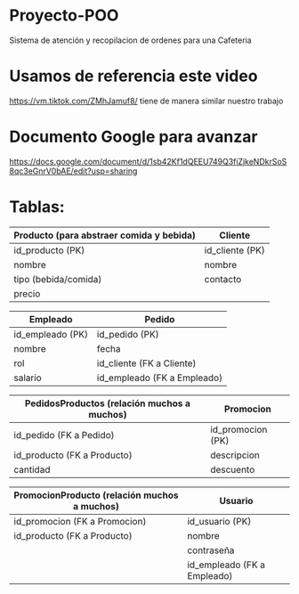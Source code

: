 # Proyecto-POO
Sistema de atención y recopilacion de ordenes para una Cafeteria

# Usamos de referencia este video
https://vm.tiktok.com/ZMhJamuf8/
tiene de manera similar nuestro trabajo

# Documento Google para avanzar
https://docs.google.com/document/d/1sb42Kf1dQEEU749Q3fiZjkeNDkrSoS8qc3eGnrV0bAE/edit?usp=sharing

# Tablas:
|Producto (para abstraer comida y bebida) |Cliente                                 |
|-----------------------------------------|----------------------------------------|
|id_producto (PK)                          |id_cliente (PK)                         |
|nombre                                   |nombre                                  |
|tipo (bebida/comida)                      |contacto                                |
|precio                                    |                                        |

|Empleado                                |Pedido                                  |
|---------------------------------------- |----------------------------------------|
|id_empleado (PK)                         |id_pedido (PK)                          |
|nombre                                  |fecha                                   |
|rol                                      |id_cliente (FK a Cliente)               |
|salario                                  |id_empleado (FK a Empleado)             |

|PedidosProductos (relación muchos a muchos)|Promocion                                |
|--------------------------------------------|-----------------------------------------|
|id_pedido (FK a Pedido)                      |id_promocion (PK)                        |
|id_producto (FK a Producto)                 |descripcion                              |
|cantidad                                   |descuento                                |

|PromocionProducto (relación muchos a muchos) |Usuario                                   |
|-------------------------------------------- |------------------------------------------|
|id_promocion (FK a Promocion)               |id_usuario (PK)                           |
|id_producto (FK a Producto)                   |nombre                                    |
|                                            |contraseña                                |
|                                              |id_empleado (FK a Empleado)               |

